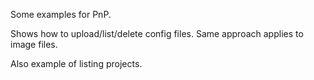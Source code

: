Some examples for PnP.

Shows how to upload/list/delete config files.  Same approach applies to image files.

Also example of listing projects.